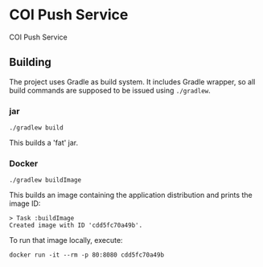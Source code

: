COI Push Service
===============

COI Push Service


Building
--------

The project uses Gradle as build system. It includes Gradle wrapper, so all build commands are supposed to be issued using `./gradlew`.

### jar

    ./gradlew build

This builds a 'fat' jar. 


### Docker

    ./gradlew buildImage

This builds an image containing the application distribution and prints the image ID:

    > Task :buildImage
    Created image with ID 'cdd5fc70a49b'.

To run that image locally, execute:

    docker run -it --rm -p 80:8080 cdd5fc70a49b
